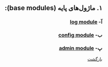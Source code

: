<div dir="rtl">

## ۱. ماژول‌های پایه (base modules):
### آ- [log module](https://github.com/NikanV/Beego/blob/introbranch/Introduction/LogModule.md)
### ب- [config module](https://github.com/NikanV/Beego/blob/introbranch/Introduction/ConfigModule.md)
### پ- [admin module](https://github.com/NikanV/Beego/blob/introbranch/Introduction/adminModule.md)

  
  
  [بازگشت](https://github.com/NikanV/Beego/blob/introbranch/Introduction/Intro.md)

</div>
